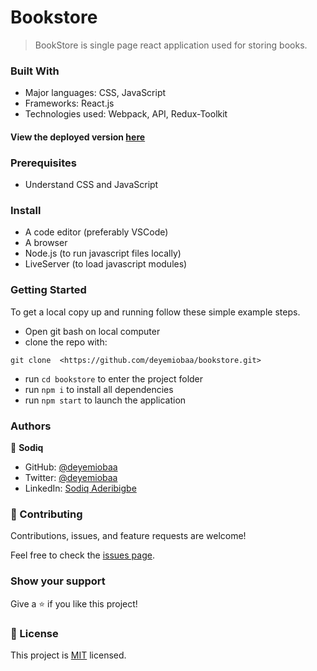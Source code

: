# Bookstore
> BookStore is single page react application used for storing books.

### Built With

- Major languages:  CSS, JavaScript
- Frameworks: React.js
- Technologies used: Webpack, API, Redux-Toolkit

#### View the deployed version [here](https://jovial-bonbon-ff2eb8.netlify.app/)

### Prerequisites

- Understand CSS and JavaScript

### Install

- A code editor (preferably VSCode)
- A browser
- Node.js (to run javascript files locally)
- LiveServer (to load javascript modules)

### Getting Started

To get a local copy up and running follow these simple example steps.
- Open git bash on local computer
- clone the repo with: 
```
git clone  <https://github.com/deyemiobaa/bookstore.git>
```
- run ```cd bookstore``` to enter the project folder
- run ```npm i``` to install all dependencies
- run ```npm start``` to launch the application

### Authors

👤 **Sodiq**

- GitHub: [@deyemiobaa](https://github.com/deyemiobaa)
- Twitter: [@deyemiobaa](https://twitter.com/deyemiobaa)
- LinkedIn: [Sodiq Aderibigbe](https://linkedin.com/in/sodiqa)

### 🤝 Contributing

Contributions, issues, and feature requests are welcome!

Feel free to check the [issues page](https://github.com/deyemiobaa/bookstore/issues).


### Show your support

Give a ⭐️ if you like this project!

### 📝 License

This project is [MIT](LICENSE) licensed.
